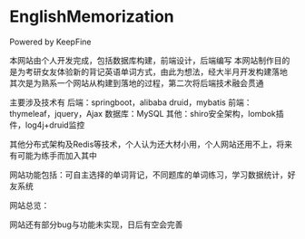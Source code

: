 # EnglishMemorization
Powered by KeepFine 

本网站由个人开发完成，包括数据库构建，前端设计，后端编写
本网站制作目的是为考研女友体验新的背记英语单词方式，由此为想法，经大半月开发构建落地
其次是为熟系一个网站从构建到落地的过程，第二次将后端技术融会贯通

主要涉及技术有
  后端：springboot，alibaba druid，mybatis
  前端：thymeleaf，jquery，Ajax
  数据库：MySQL
  其他：shiro安全架构，lombok插件，log4j+druid监控
  
  其他分布式架构及Redis等技术，个人认为还大材小用，个人网站还用不上，将来有可能为练手而加入其中
  
网站功能包括：可自主选择的单词背记，不同题库的单词练习，学习数据统计，好友系统

网站总览：

网站还有部分bug与功能未实现，日后有空会完善

